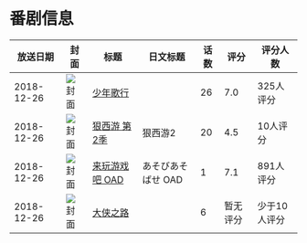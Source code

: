 # 番剧信息

|放送日期|封面|标题|日文标题|话数|评分|评分人数|
|---|---|---|---|---|---|---|
|2018-12-26|![封面](https://lain.bgm.tv/pic/cover/c/04/c7/240738_sBNmf.jpg)|[少年歌行](https://bangumi.tv/subject/240738)||26|7.0|325人评分|
|2018-12-26|![封面](https://lain.bgm.tv/pic/cover/c/cb/a9/249240_H8epj.jpg)|[狠西游 第2季](https://bangumi.tv/subject/249240)|狠西游2|20|4.5|10人评分|
|2018-12-26|![封面](https://lain.bgm.tv/pic/cover/c/d3/c4/253650_iKBam.jpg)|[来玩游戏吧 OAD](https://bangumi.tv/subject/253650)|あそびあそばせ OAD|1|7.1|891人评分|
|2018-12-26|![封面](https://lain.bgm.tv/pic/cover/c/8d/87/271174_d8d5E.jpg)|[大侠之路](https://bangumi.tv/subject/271174)||6|暂无评分|少于10人评分|
